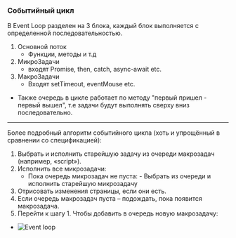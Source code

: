 ### Событийный цикл

В Event Loop разделен на 3 блока, каждый блок выполняется с определенной последовательностью.

1. Основной поток
   - Функции, методы и т.д
2. МикроЗадачи
   - входят Promise, then, catch, async-await etc.
3. МакроЗадачи
   - Входят setTimeout, eventMouse etc.

- Также очередь в цикле работает по методу "первый пришел - первый вышел", т.е задачи будут выполнять сверху вниз последовательно.

---

Более подробный алгоритм событийного цикла (хоть и упрощённый в сравнении со спецификацией):

1. Выбрать и исполнить старейшую задачу из очереди макрозадач (например, «script»).
2. Исполнить все микрозадачи:
   - Пока очередь микрозадач не пуста: - Выбрать из очереди и исполнить старейшую микрозадачу
3. Отрисовать изменения страницы, если они есть.
4. Если очередь макрозадач пуста – подождать, пока появится макрозадача.
5. Перейти к шагу 1.
   Чтобы добавить в очередь новую макрозадачу:

- ![Event loop](https://images.velog.io/images/gtfo/post/03ef68fc-c4bc-4de0-993e-8415d21ed5a2/%E1%84%86%E1%85%A1%E1%84%8B%E1%85%B5%E1%84%8F%E1%85%B3%E1%84%85%E1%85%A9%E1%84%90%E1%85%A2%E1%84%89%E1%85%B3%E1%84%8F%E1%85%B3.gif)
